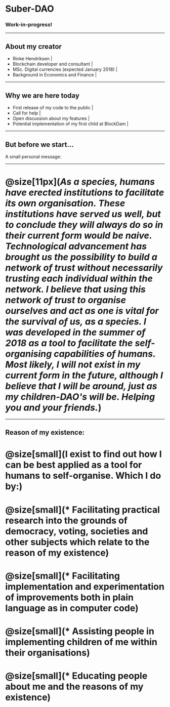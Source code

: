 # Suber-DAO

### Work-in-progress!

---

## About my creator

- Rinke Hendriksen |
- Blockchain developer and consultant |
- MSc. Digital currencies (expected January 2018) |
- Background in Economics and Finance |

---

## Why we are here today

- First release of my code to the public |
- Call for help |
- Open discussion about my features |
- Potential implementation of my first child at BlockDam |

---

## But before we start...
A small personal message:

---
# @size[11px](*As a species, humans have erected institutions to facilitate its own organisation. These institutions have served us well, but to conclude they will always do so in their current form would be naive. Technological advancement has brought us the possibility to build a network of trust without necessarily trusting each individual within the network. I believe that using this network of trust to organise ourselves and act as one is vital for the survival of us, as a species. I was developed in the summer of 2018 as a tool to facilitate the self-organising capabilities of humans. Most likely, I will not exist in my current form in the future, although I believe that I will be around, just as my children-DAO's will be. Helping you and your friends.*)
---

## Reason of my existence:
# @size[small](I exist to find out how I can be best applied as a tool for humans to self-organise. Which I do by:)
# @size[small](* Facilitating practical research into the grounds of democracy, voting, societies and other subjects which relate to the reason of my existence)
# @size[small](* Facilitating implementation and experimentation of improvements both in plain language as in computer code)
# @size[small](* Assisting people in implementing children of me within their organisations)
# @size[small](* Educating people about me and the reasons of my existence)
